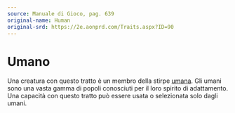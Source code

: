 ```yaml
---
source: Manuale di Gioco, pag. 639
original-name: Human
original-srd: https://2e.aonprd.com/Traits.aspx?ID=90
---
```


# Umano

Una creatura con questo tratto è un membro della stirpe [umana](/stirpi/umano).
Gli umani sono una vasta gamma di popoli conosciuti per il loro spirito di
adattamento. Una capacità con questo tratto può essere usata o selezionata solo
dagli umani.
